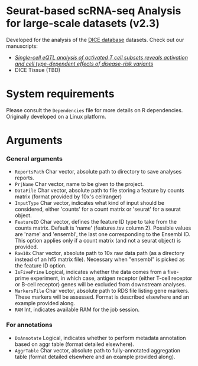 Seurat-based scRNA-seq Analysis for large-scale datasets (v2.3)
===========

Developed for the analysis of the [DICE database](https://dice-database.org) datasets. Check out our manuscripts:
- [*Single-cell eQTL analysis of activated T cell subsets reveals activation and cell type–dependent effects of disease-risk variants*](https://www.nature.com/articles/s41592-019-0619-0)
- DICE Tissue (TBD)

# System requirements 

Please consult the <code>Dependencies</code> file for more details on R dependencies. Originally developed on a Linux platform.

# Arguments

### General arguments
- <code>ReportsPath</code> Char vector, absolute path to directory to save analyses reports.
- <code>PrjName</code> Char vector, name to be given to the project.
- <code>DataFile</code> Char vector, absolute path to file storing a feature by counts matrix (format provided by 10x's cellranger)
- <code>InputType</code> Char vector, indicates what kind of input should be considered, either 'counts' for a count matrix or 'seurat' for a seurat object.
- <code>FeatureID</code> Char vector, defines the feature ID type to take from the counts matrix. Default is 'name' (features.tsv column 2). Possible values are 'name' and 'ensembl', the last one corresponding to the Ensembl ID. This option applies only if a count matrix (and not a seurat object) is provided.
- <code>Raw10x</code> Char vector, absolute path to 10x raw data path (as a directory instead of an hf5 matrix file). Necessary when \"ensembl\" is picked as the feature ID option.
- <code>IsFivePrime</code> Logical, indicates whether the data comes from a five-prime experiment, in which case, antigen receptor (either T-cell receptor or B-cell receptor) genes will be excluded from downstream analyses.
- <code>MarkersFile</code> Char vector, absolute path to RDS file listing gene markers. These markers will be assessed. Format is described elsewhere and an example provided along.
- <code>RAM</code> Int, indicates available RAM for the job session.

### For annotations
- <code>DoAnnotate</code> Logical, indicates whether to perform metadata annotation based on aggr table (format detailed elsewhere).
- <code>AggrTable</code> Char vector, absolute path to fully-annotated aggregation table (format detailed elsewhere and an example provided along).

